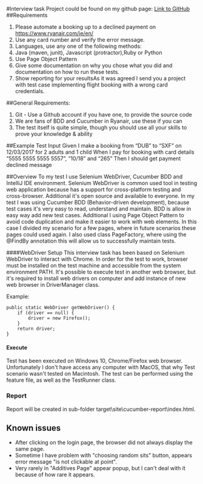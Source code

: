 #Interview task 
Project could be found on my github page: [Link to GitHub](https://github.com/Gutek18/Ryanair)
##Requirements
1. Please automate a booking up to a declined payment on https://www.ryanair.com/ie/en/
2. Use any card number and verify the error message.
3. Languages, use any one of the following methods:
4. Java (maven, junit), Javascript (protractor),Ruby or Python
5. Use Page Object Pattern
6. Give some documentation on why you chose what you did and documentation on how to run these tests.
7. Show reporting for your resultsAs it was agreed I send you a project with test case implementing flight booking with a wrong card credentials.

##General Requirements:
1. Git - Use a Github account if you have one, to provide the source code
2. We are fans of BDD and Cucumber in Ryanair, use these if you can
3. The test itself is quite simple, though you should use all your skills to prove your knowledge & ability

##Example Test Input
Given I make a booking from “DUB” to “SXF” on 12/03/2017 for 2 adults and 1 child
When I pay for booking with card details “5555 5555 5555 5557”, “10/18” and “265”
Then I should get payment declined message

##Overview
To my test I use Selenium WebDriver, Cucumber BDD and IntelliJ IDE environment.
Selenium WebDriver is common used tool in testing web application because has a support for cross-platform testing and cross-browser. Additional it's open source and available to everyone.
In my test I was using Cucumber BDD (Behavior-driven development), because test cases it's very easy to read, understand and maintain. BDD is allow in easy way add new test cases.
Additional I using Page Object Pattern to avoid code duplication and make it easier to work with web elements. In this case I divided my scenario for a few pages, where in future scenarios these pages could used again.
I also used class PageFactory, where using the @FindBy annotation this will allow us to successfully maintain tests.

####WebDriver Setup
This interview task has been based on Selenium WebDriver to interact with Chrome. In order for the test to work, browser must be installed on the test machine and accessible from the system environment PATH. 
It's possible to execute test in another web browser, but it's required to install web drivers on computer and add instance of new web browser in DriverManager class. 

Example:

    public static WebDriver getWebDriver() {
        if (driver == null) {
            driver = new Firefox();
        }
        return driver;
    }

#### Execute
Test has been executed on Windows 10, Chrome/Firefox web browser. Unfortunately I don't have access any computer with MacOS, that why Test scenario wasn't tested on Macintosh.
The test can be performed using the feature file, as well as the TestRunner class.
### Report
Report will be created in sub-folder target\site\cucumber-report\index.html.
## Known issues
- After clicking on the login page, the browser did not always display the same page.
- Sometime I have problem with "choosing random sits" button, appears error message "is not clickable at point".
- Very rarely in "Additives Page" appear popup, but I can't deal with it because of how rare it appears.